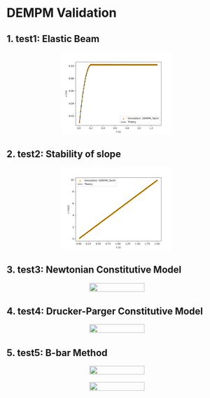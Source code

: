 # DEMPM Validation

## 1. test1: Elastic Beam
<p align="center">
  <img src="https://github.com/Yihao-Shi/ti-DEMPM/blob/main/Validation/DEMPM/Figure1_1.png" width="50%" height="50%" />
</p>

## 2. test2: Stability of slope
<p align="center">
  <img src="https://github.com/Yihao-Shi/ti-DEMPM/blob/main/Validation/DEMPM/Figure2_1.png" width="50%" height="50%" />
</p>

## 3. test3: Newtonian Constitutive Model
<p align="center">
  <img src="https://github.com/Yihao-Shi/ti-DEMPM/blob/main/Validation/DEMPM/animation3_1.gif" width="50%" height="50%" />
</p>

## 4. test4: Drucker-Parger Constitutive Model
<p align="center">
  <img src="https://github.com/Yihao-Shi/ti-DEMPM/blob/main/Validation/DEMPM/animation3_1.gif" width="50%" height="50%" />
</p>

## 5. test5: B-bar Method
<p align="center">
  <img src="https://github.com/Yihao-Shi/ti-DEMPM/blob/main/Validation/DEMPM/animation3_1.gif" width="50%" height="50%" />
</p>
<p align="center">
  <img src="https://github.com/Yihao-Shi/ti-DEMPM/blob/main/Validation/DEMPM/animation3_1.gif" width="50%" height="50%" />
</p>
